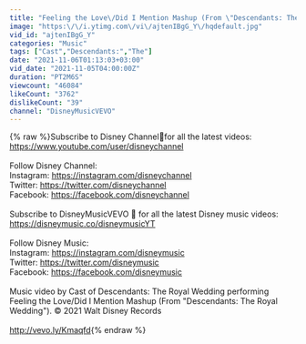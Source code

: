 ```yaml
---
title: "Feeling the Love\/Did I Mention Mashup (From \"Descendants: The Royal Wedding\")"
image: "https:\/\/i.ytimg.com\/vi\/ajtenIBgG_Y\/hqdefault.jpg"
vid_id: "ajtenIBgG_Y"
categories: "Music"
tags: ["Cast","Descendants:","The"]
date: "2021-11-06T01:13:03+03:00"
vid_date: "2021-11-05T04:00:00Z"
duration: "PT2M6S"
viewcount: "46084"
likeCount: "3762"
dislikeCount: "39"
channel: "DisneyMusicVEVO"
---
```

{% raw %}Subscribe to Disney Channel🔔for all the latest videos: <a rel="nofollow" target="blank" href="https://www.youtube.com/user/disneychannel">https://www.youtube.com/user/disneychannel</a><br /><br />Follow Disney Channel:  <br />Instagram: <a rel="nofollow" target="blank" href="https://instagram.com/disneychannel">https://instagram.com/disneychannel</a> <br />Twitter: <a rel="nofollow" target="blank" href="https://twitter.com/disneychannel">https://twitter.com/disneychannel</a><br />Facebook: <a rel="nofollow" target="blank" href="https://facebook.com/disneychannel">https://facebook.com/disneychannel</a>  <br /><br />Subscribe to DisneyMusicVEVO 🔔 for all the latest Disney music videos: <a rel="nofollow" target="blank" href="https://disneymusic.co/disneymusicYT">https://disneymusic.co/disneymusicYT</a>   <br /><br />Follow Disney Music:  <br />Instagram: <a rel="nofollow" target="blank" href="https://instagram.com/disneymusic">https://instagram.com/disneymusic</a>   <br />Twitter: <a rel="nofollow" target="blank" href="https://twitter.com/disneymusic">https://twitter.com/disneymusic</a>   <br />Facebook: <a rel="nofollow" target="blank" href="https://facebook.com/disneymusic">https://facebook.com/disneymusic</a><br /><br />Music video by Cast of Descendants: The Royal Wedding performing Feeling the Love/Did I Mention Mashup (From &quot;Descendants: The Royal Wedding&quot;). © 2021 Walt Disney Records<br /><br /><a rel="nofollow" target="blank" href="http://vevo.ly/Kmaqfd">http://vevo.ly/Kmaqfd</a>{% endraw %}
